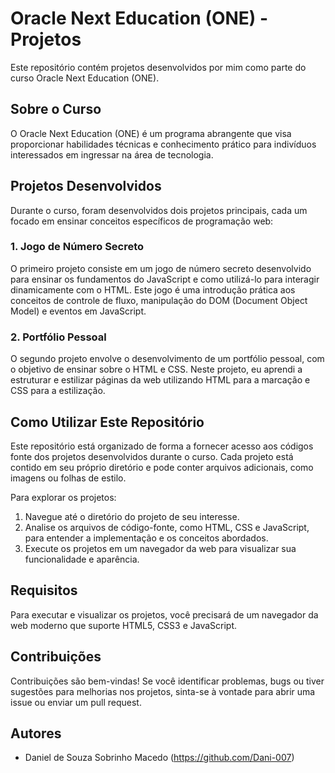 # Oracle Next Education (ONE) - Projetos

Este repositório contém projetos desenvolvidos por mim como parte do curso Oracle Next Education (ONE).

## Sobre o Curso

O Oracle Next Education (ONE) é um programa abrangente que visa proporcionar habilidades técnicas e conhecimento prático para indivíduos interessados em ingressar na área de tecnologia.

## Projetos Desenvolvidos

Durante o curso, foram desenvolvidos dois projetos principais, cada um focado em ensinar conceitos específicos de programação web:

### 1. Jogo de Número Secreto

O primeiro projeto consiste em um jogo de número secreto desenvolvido para ensinar os fundamentos do JavaScript e como utilizá-lo para interagir dinamicamente com o HTML. Este jogo é uma introdução prática aos conceitos de controle de fluxo, manipulação do DOM (Document Object Model) e eventos em JavaScript.

### 2. Portfólio Pessoal

O segundo projeto envolve o desenvolvimento de um portfólio pessoal, com o objetivo de ensinar sobre o HTML e CSS. Neste projeto, eu aprendi a estruturar e estilizar páginas da web utilizando HTML para a marcação e CSS para a estilização.

## Como Utilizar Este Repositório

Este repositório está organizado de forma a fornecer acesso aos códigos fonte dos projetos desenvolvidos durante o curso. Cada projeto está contido em seu próprio diretório e pode conter arquivos adicionais, como imagens ou folhas de estilo.

Para explorar os projetos:

1. Navegue até o diretório do projeto de seu interesse.
2. Analise os arquivos de código-fonte, como HTML, CSS e JavaScript, para entender a implementação e os conceitos abordados.
3. Execute os projetos em um navegador da web para visualizar sua funcionalidade e aparência.

## Requisitos

Para executar e visualizar os projetos, você precisará de um navegador da web moderno que suporte HTML5, CSS3 e JavaScript.

## Contribuições

Contribuições são bem-vindas! Se você identificar problemas, bugs ou tiver sugestões para melhorias nos projetos, sinta-se à vontade para abrir uma issue ou enviar um pull request.

## Autores

- Daniel de Souza Sobrinho Macedo (https://github.com/Dani-007)
